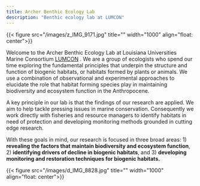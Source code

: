 ```yaml
---
title: Archer Benthic Ecology Lab
description: "Benthic ecology lab at LUMCON"
---
```


{{< figure src="/images/z_IMG_9171.jpg" title="" width="1000" align="float: center">}}  

Welcome to the Archer Benthic Ecology Lab at Louisiana Universities Marine Consortium [LUMCON](https://lumcon.edu "LUMCON") . We are a group of ecologists who spend our time exploring the fundamental principles that underpin the structure and function of biogenic habitats, or habitats formed by plants or animals. We use a combination of observational and experimental approaches to elucidate the role that habitat forming species play in maintaining biodiversity and ecosystem function in the Anthropocene.

A key principle in our lab is that the findings of our research are applied. We aim to help tackle pressing issues in marine conservation. Consequently we work directly with fisheries and resource managers to identify habitats in need of protection and developing monitoring methods grounded in cutting edge research.

With these goals in mind, our research is focused in three broad areas: 1) **revealing the factors that maintain biodiversity and ecosystem function**, 2) **identifying drivers of decline in biogenic habitats**, and 3) **developing monitoring and restoration techniques for biogenic habitats.**

{{< figure src="/images/d_IMG_8828.jpg" title="" width="1000" align="float: center">}} 